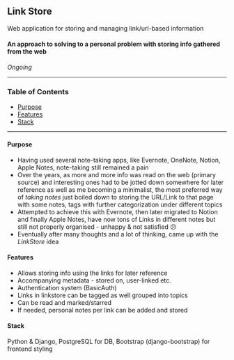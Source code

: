## Link Store

Web application for storing and managing link/url-based information

#### An approach to solving to a personal problem with storing info gathered from the web

*Ongoing*

---

### Table of Contents

- [Purpose](#purpose)
- [Features](#features)
- [Stack](#stack)

---

#### Purpose

- Having used several note-taking apps, like Evernote, OneNote, Notion, Apple Notes, note-taking still remained a pain
- Over the years, as more and more info was read on the web (primary source) and interesting ones had to be jotted down
  somewhere for later reference as well as me becoming a minimalist, the most preferred way of *taking notes* just
  boiled down to storing the URL/Link to that page with some notes, tags with further categorization under different
  topics
- Attempted to achieve this with Evernote, then later migrated to Notion and finally Apple Notes, have now tons of Links
  in different notes but still not properly organised - unhappy & not satisfied 😕
- Eventually after many thoughts and a lot of thinking, came up with the *LinkStore* idea

#### Features

- Allows storing info using the links for later reference
- Accompanying metadata - stored on, user-linked etc.
- Authentication system (BasicAuth)
- Links in linkstore can be tagged as well grouped into topics
- Can be read and marked/starred
- If needed, personal notes per link can be added and stored

#### Stack

Python & Django, PostgreSQL for DB, Bootstrap (django-bootstrap) for frontend styling
